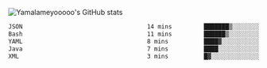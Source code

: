 ![Yamalameyooooo's GitHub stats](https://github-readme-stats.vercel.app/api?username=yamalameyooooo&theme=transparent&show_icons=true\&show=reviews,discussions_started,discussions_answered,prs_merged,prs_merged_percentage)

<!--START_SECTION:waka-->

```txt
JSON                                   14 mins         ███████▒░░░░░░░░░░░░░░░░░   29.93 %
Bash                                   11 mins         ██████▒░░░░░░░░░░░░░░░░░░   25.02 %
YAML                                   8 mins          ████▓░░░░░░░░░░░░░░░░░░░░   18.29 %
Java                                   7 mins          ████░░░░░░░░░░░░░░░░░░░░░   16.30 %
XML                                    3 mins          █▓░░░░░░░░░░░░░░░░░░░░░░░   06.44 %
```

<!--END_SECTION:waka-->
